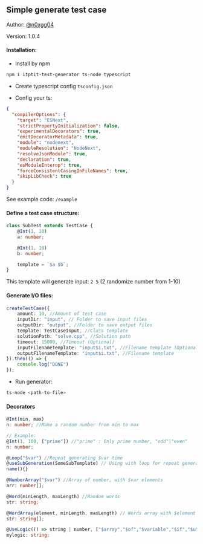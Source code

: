 ## Simple generate test case
Author: [@n0xgg04](https://github.com/n0xgg04)

Version: 1.0.4

#### Installation:
- Install by npm
```bash
npm i itptit-test-generator ts-node typescript
```

- Create typescript config ``tsconfig.json``

- Config your ts:
```json
{
  "compilerOptions": {
    "target": "ESNext",
    "strictPropertyInitialization": false,                             
    "experimentalDecorators": true,                  
    "emitDecoratorMetadata": true,                   
    "module": "nodenext",                              
    "moduleResolution": "NodeNext",                  
    "resolveJsonModule": true,                       
    "declaration": true,                             
    "esModuleInterop": true,                            
    "forceConsistentCasingInFileNames": true,        
    "skipLibCheck": true
  }
}

```

See example code: ``/example``
#### Define a test case structure:
```ts
class SubTest extends TestCase {
    @Int(1, 10)
    a: number;

    @Int(1, 10)
    b: number;

    template = `$a $b`;
}
```
This template will generate input: ``2 5`` (2 randomize number from 1-10)

#### Generate I/O files:
```ts
createTestCase({
    amount: 10, //Amount of test case 
    inputDir: "input", // Folder to save input files
    outputDir: "output", //Folder to save output files
    template: TestCaseInput, //Class template 
    solutionPath: "solve.cpp", //Solution path
    timeout: 15000, //Timeout (Optional)
    inputFilenameTemplate: "input$i.txt", //Filename template (Optional)
    outputFilenameTemplate: "input$i.txt", //Filename template
}).then(() => {
    console.log("DONE")
});
```

- Run generator:
```ts
ts-node <path-to-file>
```


#### Decorators 
```ts
@Int(min, max)
n: number; //Make a random number from min to max

// Example:
@Int(1, 100, ["prime"]) //"prime" : Only prime number, "odd"|"even"
n: number;

@Loop("$var") //Repeat generating $var time
@useSubGeneration(SomeSubTemplate) // Using with loop for repeat generate a template
name(){}

@NumberArray("$var") //Array of number, with $var elements
arr: number[];

@Word(minLength, maxLength) //Random words
str: string;

@WordArray(element, minLength, maxLength) // Words array with $element elements
str: string[];

@UseLogic(() => string | number, ["$array","$of","$variable","$if","$u","$need"])
mylogic: string;
```
